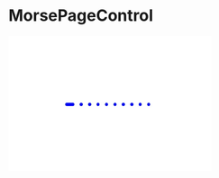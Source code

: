# MorsePageControl

![img](https://github.com/BackNotGod/MorsePageControl/blob/master/pageControl.gif)
